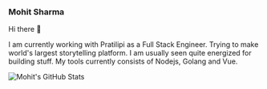 ### Mohit Sharma

Hi there 👋

I am currently working with Pratilipi as a Full Stack Engineer. Trying to make world's largest storytelling platform. I am usually seen quite energized for building stuff. My tools currently consists of Nodejs, Golang and Vue.

![Mohit's GitHub Stats](https://github-readme-stats.vercel.app/api?username=ms10398)

<!--
**ms10398/ms10398** is a ✨ _special_ ✨ repository because its `README.md` (this file) appears on your GitHub profile.

Here are some ideas to get you started:

- 🔭 I’m currently working on ...
- 🌱 I’m currently learning ...
- 👯 I’m looking to collaborate on ...
- 🤔 I’m looking for help with ...
- 💬 Ask me about ...
- 📫 How to reach me: ...
- 😄 Pronouns: ...
- ⚡ Fun fact: ...
-->
